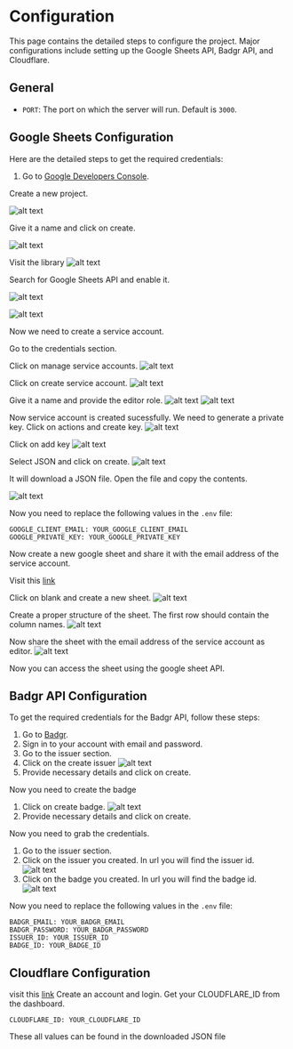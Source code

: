 # Configuration

This page contains the detailed steps to configure the project. Major configurations include setting up the Google Sheets API, Badgr API, and Cloudflare.

## General

- `PORT`: The port on which the server will run. Default is `3000`.

## Google Sheets Configuration

Here are the detailed steps to get the required credentials:

1. Go to [Google Developers Console](https://console.cloud.google.com/).

Create a new project.

![alt text](assets/image.png)

Give it a name and click on create.

![alt text](assets/image-1.png)

Visit the library
![alt text](assets/image.png)

Search for Google Sheets API and enable it.

![alt text](assets/image-3.png)

![alt text](assets/image-4.png)

Now we need to create a service account.

Go to the credentials section.

Click on manage service accounts.
![alt text](assets/image-5.png)

Click on create service account.
![alt text](assets/image-6.png)

Give it a name and provide the editor role.
![alt text](assets/image-7.png)
![alt text](assets/image-8.png)

Now service account is created sucessfully. We need to generate a private key.
Click on actions and create key.
![alt text](assets/image-9.png)

Click on add key
![alt text](assets/image-10.png)

Select JSON and click on create.
![alt text](assets/image-11.png)

It will download a JSON file. Open the file and copy the contents.

![alt text](assets/image-12.png)

Now you need to replace the following values in the `.env` file:

```ssh
GOOGLE_CLIENT_EMAIL: YOUR_GOOGLE_CLIENT_EMAIL
GOOGLE_PRIVATE_KEY: YOUR_GOOGLE_PRIVATE_KEY
```

Now create a new google sheet and share it with the email address of the service account.

Visit this [link](https://docs.google.com/spreadsheets/u/0/)

Click on blank and create a new sheet.
![alt text](assets/image-13.png)

Create a proper structure of the sheet. The first row should contain the column names.
![alt text](assets/image-14.png)

Now share the sheet with the email address of the service account as editor.
![alt text](assets/image-15.png)

Now you can access the sheet using the google sheet API.

## Badgr API Configuration

To get the required credentials for the Badgr API, follow these steps:

1. Go to [Badgr](https://badgr.com/).
2. Sign in to your account with email and password.
3. Go to the issuer section.
4. Click on the create issuer
   ![alt text](assets/image-16.png)
5. Provide necessary details and click on create.

Now you need to create the badge

1. Click on create badge.
   ![alt text](assets/image-17.png)
2. Provide necessary details and click on create.

Now you need to grab the credentials.

1. Go to the issuer section.
2. Click on the issuer you created.
   In url you will find the issuer id.
   ![alt text](assets/image-18.png)
3. Click on the badge you created.
   In url you will find the badge id.
   ![alt text](assets/image-19.png)

Now you need to replace the following values in the `.env` file:

```ssh
BADGR_EMAIL: YOUR_BADGR_EMAIL
BADGR_PASSWORD: YOUR_BADGR_PASSWORD
ISSUER_ID: YOUR_ISSUER_ID
BADGE_ID: YOUR_BADGE_ID
```

## Cloudflare Configuration

visit this [link](https://dash.cloudflare.com/)
Create an account and login.
Get your CLOUDFLARE_ID from the dashboard.

```ssh
CLOUDFLARE_ID: YOUR_CLOUDFLARE_ID
```

These all values can be found in the downloaded JSON file

